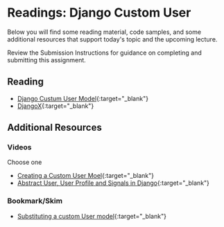 # Readings: Django Custom User

Below you will find some reading material, code samples, and some additional resources that support today's topic and the upcoming lecture.

Review the Submission Instructions for guidance on completing and submitting this assignment.

## Reading

- [Django Custum User Model](https://learndjango.com/tutorials/django-custom-user-model){:target="_blank"}
- [DjangoX](https://github.com/wsvincent/djangox){:target="_blank"}

## Additional Resources

### Videos

Choose one

- [Creating a Custom User Moel](https://www.youtube.com/watch?v=eCeRC7E8Z7Y&t=59s){:target="_blank"}
- [Abstract User, User Profile and Signals in Django](https://www.youtube.com/watch?v=EudKs1HPUfE){:target="_blank"}

### Bookmark/Skim

- [Substituting a custom User model](https://docs.djangoproject.com/en/3.0/topics/auth/customizing/#auth-custom-user){:target="_blank"}
